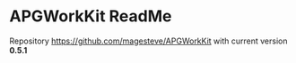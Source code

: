 # APGWorkKit ReadMe

Repository https://github.com/magesteve/APGWorkKit with current version **0.5.1**
